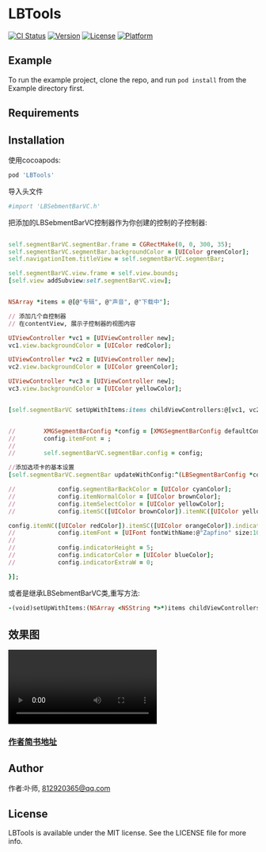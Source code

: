 # LBTools

[![CI Status](http://img.shields.io/travis/812920365@qq.com/LBTools.svg?style=flat)](https://travis-ci.org/812920365@qq.com/LBTools)
[![Version](https://img.shields.io/cocoapods/v/LBTools.svg?style=flat)](http://cocoapods.org/pods/LBTools)
[![License](https://img.shields.io/cocoapods/l/LBTools.svg?style=flat)](http://cocoapods.org/pods/LBTools)
[![Platform](https://img.shields.io/cocoapods/p/LBTools.svg?style=flat)](http://cocoapods.org/pods/LBTools)

## Example

To run the example project, clone the repo, and run `pod install` from the Example directory first.

## Requirements

## Installation

使用cocoapods:

```ruby
pod 'LBTools'
```
导入头文件

```ruby
#import 'LBSebmentBarVC.h'
```
把添加的LBSebmentBarVC控制器作为你创建的控制的子控制器:
```ruby

self.segmentBarVC.segmentBar.frame = CGRectMake(0, 0, 300, 35);
self.segmentBarVC.segmentBar.backgroundColor = [UIColor greenColor];
self.navigationItem.titleView = self.segmentBarVC.segmentBar;

self.segmentBarVC.view.frame = self.view.bounds;
[self.view addSubview:self.segmentBarVC.view];


NSArray *items = @[@"专辑", @"声音", @"下载中"];

// 添加几个自控制器
// 在contentView, 展示子控制器的视图内容

UIViewController *vc1 = [UIViewController new];
vc1.view.backgroundColor = [UIColor redColor];

UIViewController *vc2 = [UIViewController new];
vc2.view.backgroundColor = [UIColor greenColor];

UIViewController *vc3 = [UIViewController new];
vc3.view.backgroundColor = [UIColor yellowColor];


[self.segmentBarVC setUpWithItems:items childViewControllers:@[vc1, vc2, vc3]];


//        XMGSegmentBarConfig *config = [XMGSegmentBarConfig defaultConfig];
//        config.itemFont = ;
//
//        self.segmentBarVC.segmentBar.config = config;

//添加选项卡的基本设置
[self.segmentBarVC.segmentBar updateWithConfig:^(LBSegmentBarConfig *config) {

//            config.segmentBarBackColor = [UIColor cyanColor];
//            config.itemNormalColor = [UIColor brownColor];
//            config.itemSelectColor = [UIColor yellowColor];
//            config.itemSC([UIColor brownColor]).itemNC([UIColor yellowColor]);

config.itemNC([UIColor redColor]).itemSC([UIColor orangeColor]).indicatorEW(10);
//            config.itemFont = [UIFont fontWithName:@"Zapfino" size:10];
//
//            config.indicatorHeight = 5;
//            config.indicatorColor = [UIColor blueColor];
//            config.indicatorExtraW = 0;

}];
```
或者是继承LBSebmentBarVC类,重写方法:
```ruby
-(void)setUpWithItems:(NSArray <NSString *>*)items childViewControllers:(NSArray <UIViewController *>*)childViewControllers;
```

## 效果图
![](images/mm.mp4)

### [作者简书地址](http://www.jianshu.com/u/75e18a4ed4db)
## Author

作者:卟师, 812920365@qq.com

## License

LBTools is available under the MIT license. See the LICENSE file for more info.
